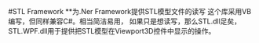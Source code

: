 #STL Framework
**为.Ner Framework提供STL模型文件的读写
这个库采用VB编写，但同样兼容C#。相当简洁易用，
如果只是想读写，那么STL.dll足矣，STL.WPF.dll用于提供把STL模型在Viewport3D控件中显示的操作。
